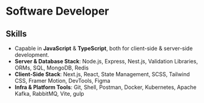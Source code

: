 # Software Developer

## Skills
- Capable in **JavaScript** & **TypeScript**, both for client-side & server-side development.
- **Server & Database Stack**: Node.js, Express, Nest.js, Validation Libraries, ORMs, SQL, MongoDB, Redis
- **Client-Side Stack**: Next.js, React, State Management, SCSS, Tailwind CSS, Framer Motion, DevTools, Figma
- **Infra & Platform Tools**: Git, Shell, Postman, Docker, Kubernetes, Apache Kafka, RabbitMQ, Vite, gulp
